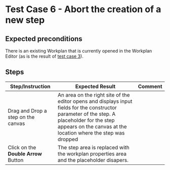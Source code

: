 # Test Case 6 - Abort the creation of a new step

## Expected preconditions

There is an existing Workplan that is currently opened in the Workplan Editor (as is the result of [test case 3](03_open_an_existing_workplan.md)).

## Steps

| Step/Instruction | Expected Result | Comment |
|------------------|-----------------|---------|
| Drag and Drop a step on the canvas | An area on the right site of the editor opens and displays input fields for the constructor parameter of the step. A placeholder for the step appears on the canvas at the location where the  step was dropped ||
| Click on the **Double Arrow** Button | The step area is replaced with the workplan properties area and the placeholder disapers. ||
